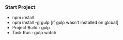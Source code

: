 ### Start Project

- npm install
- npm install -g gulp [if gulp wasn't installed on global]
- Project Build : gulp
- Task Run : gulp watch

